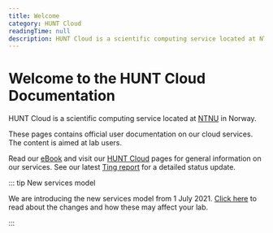 ```yaml
---
title: Welcome
category: HUNT Cloud
readingTime: null
description: HUNT Cloud is a scientific computing service located at NTNU in Norway. These pages contains official user documentation on our cloud services. Their content is aimed at lab users.
---
```


# Welcome to the HUNT Cloud Documentation

HUNT Cloud is a scientific computing service located at [NTNU](https://www.ntnu.edu/) in Norway.

These pages contains official user documentation on our cloud services. The content is aimed at lab users.

Read our [eBook](https://assets.hdc.ntnu.no/assets/ebook-hunt-cloud-services.pdf) and visit our [HUNT Cloud](https://www.ntnu.edu/mh/huntcloud) pages for general information on our services. See our latest [Ting report](/tingweek/#reports) for a detailed status update.

::: tip New services model

We are introducing the new services model from 1 July 2021. [Click here](/services/new-services-model) to read about the changes and how these may affect your lab.

:::
